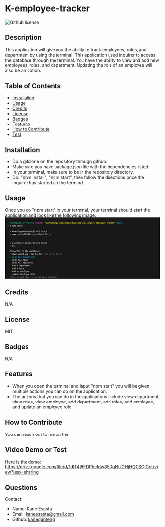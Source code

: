 # K-employee-tracker
  ![Github license](https://img.shields.io/badge/License-MIT-blue.svg)
  ## Description
  This application will give you the ability to track employees, roles, and department by using the terminal. This application used inquirer to access the database through the terminal. You have the ability to view and add new employees, roles, and department. Updating the role of an employee will also be an option.
  ## Table of Contents
  * [Installation](#installation)
  * [Usage](#usage)
  * [Credits](#credits)
  * [License](#license)
  * [Badges](#badges)
  * [Features](#features)
  * [How to Contribute](#howToContribute)
  * [Test](#test)
  ## Installation
  * Do a gitclone on the repository through github.
  * Make sure you have package.json file with the dependencies listed.
  * In your terminal, make sure to be in the repository directory.
  * Do: "npm install", "npm start", then follow the directions once the inquirer has started on the terminal.
  ## Usage
  Once you do "npm start" in your terminal, your terminal should start the application and look like the following image: <br> ![Screenshot of the application after typing "npm start" in the terminal](./asset/k-employee-tracker-screenshot.png)
  ## Credits
  N/A
  ## License
  MIT 
  ## Badges
  N/A
  ## Features
  * When you open the terminal and input "npm start" you will be given multiple actions you can do on the application.
  * The actions that you can do in the applicaitons include view department, view roles, view employee, add department, add roles, add employee, and update an employee role.
  ## How to Contribute
  You can reach out to me on the
  ## Video Demo or Test
  Here is the demo: https://drive.google.com/file/d/1dIT4t9FDPhcIdw85DqNUGHjHQCSOlGct/view?usp=sharing
  ## Questions
  Contact:
  * Name: Kane Esasta
  * Email: kaneesasta@gmail.com
  * Github: [kaneganteng](https://github.com/kaneganteng)